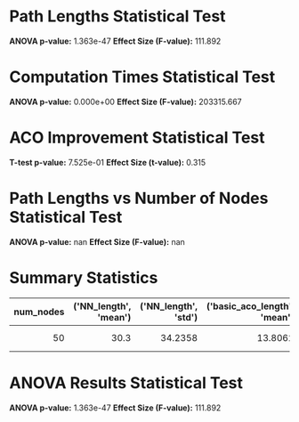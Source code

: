 # Path Lengths Statistical Test

**ANOVA p-value:** 1.363e-47
**Effect Size (F-value):** 111.892

# Computation Times Statistical Test

**ANOVA p-value:** 0.000e+00
**Effect Size (F-value):** 203315.667

# ACO Improvement Statistical Test

**T-test p-value:** 7.525e-01
**Effect Size (t-value):** 0.315

# Path Lengths vs Number of Nodes Statistical Test

**ANOVA p-value:** nan
**Effect Size (F-value):** nan

# Summary Statistics

|   num_nodes |   ('NN_length', 'mean') |   ('NN_length', 'std') |   ('basic_aco_length', 'mean') |   ('basic_aco_length', 'std') |   ('ai_aco_length', 'mean') |   ('ai_aco_length', 'std') |   ('aco_improvement', 'mean') |   ('aco_improvement', 'std') |   ('nn_time', 'mean') |   ('nn_time', 'std') |   ('basic_aco_time', 'mean') |   ('basic_aco_time', 'std') |   ('ai_aco_time', 'mean') |   ('ai_aco_time', 'std') |
|------------:|------------------------:|-----------------------:|-------------------------------:|------------------------------:|----------------------------:|---------------------------:|------------------------------:|-----------------------------:|----------------------:|---------------------:|-----------------------------:|----------------------------:|--------------------------:|-------------------------:|
|          50 |                    30.3 |                34.2358 |                        13.8062 |                        25.773 |                     13.4448 |                    25.4837 |                       1.60018 |                      11.3631 |           0.000296939 |          6.07942e-05 |                      1.77654 |                   0.0909264 |                   1.98716 |                 0.096481 |

# ANOVA Results Statistical Test

**ANOVA p-value:** 1.363e-47
**Effect Size (F-value):** 111.892

